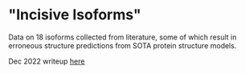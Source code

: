 # "Incisive Isoforms"

Data on 18 isoforms collected from literature, some of which result in erroneous structure predictions from SOTA protein structure models.

Dec 2022 writeup [here](https://docs.google.com/document/d/1l8mtso7bpvXuZFXeePp0sC60etSGSNMp9vBq267w41E/edit?usp=sharing)
